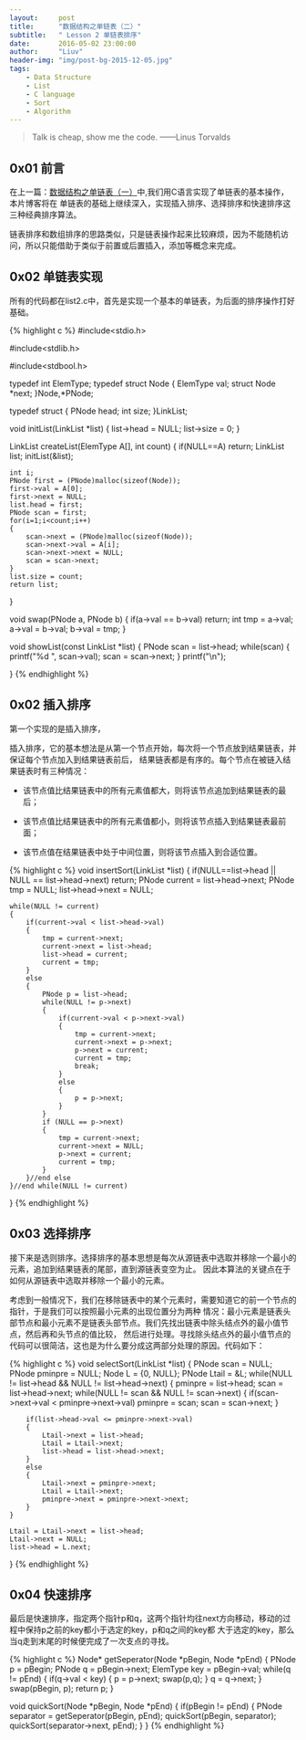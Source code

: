 ```yaml
---
layout:     post
title:      "数据结构之单链表（二）"
subtitle:   " Lesson 2 单链表排序"
date:       2016-05-02 23:00:00
author:     "Liuv"
header-img: "img/post-bg-2015-12-05.jpg"
tags:
    - Data Structure
    - List
    - C language
    - Sort
    - Algorithm
---
```


>  Talk is cheap, show me the code. ——Linus Torvalds

## 0x01 前言
在上一篇：[数据结构之单链表（一）](/2016/05/02/data-structure-study-1/)中,我们用C语言实现了单链表的基本操作，本片博客将在
单链表的基础上继续深入，实现插入排序、选择排序和快速排序这三种经典排序算法。

链表排序和数组排序的思路类似，只是链表操作起来比较麻烦，因为不能随机访问，所以只能借助于类似于前置或后置插入，添加等概念来完成。

## 0x02 单链表实现
所有的代码都在list2.c中，首先是实现一个基本的单链表，为后面的排序操作打好基础。

{% highlight c %}
#include<stdio.h>

#include<stdlib.h>

#include<stdbool.h>

typedef int ElemType;
typedef struct Node
{
    ElemType val;
    struct Node *next;
}Node,*PNode;

typedef struct
{
    PNode head;
    int size;
}LinkList;

void initList(LinkList *list)
{
    list->head = NULL;
    list->size = 0;
}

LinkList createList(ElemType A[], int count)
{
    if(NULL==A)
        return;
    LinkList list;
    initList(&list);

    int i;
    PNode first = (PNode)malloc(sizeof(Node));
    first->val = A[0];
    first->next = NULL;
    list.head = first;
    PNode scan = first;
    for(i=1;i<count;i++)
    {
        scan->next = (PNode)malloc(sizeof(Node));
        scan->next->val = A[i];
        scan->next->next = NULL;
        scan = scan->next;
    }
    list.size = count;
    return list;
}

void swap(PNode a, PNode b)
{
    if(a->val == b->val)
        return;
    int tmp = a->val;
    a->val = b->val;
    b->val = tmp;
}

void showList(const LinkList *list)
{
    PNode scan = list->head;
    while(scan)
    {
        printf("%d ", scan->val);
        scan = scan->next;
    }
    printf("\n");

}
{% endhighlight %}

## 0x02 插入排序
第一个实现的是插入排序，

插入排序，它的基本想法是从第一个节点开始，每次将一个节点放到结果链表，并保证每个节点加入到结果链表前后，
结果链表都是有序的。每个节点在被链入结果链表时有三种情况：

- 该节点值比结果链表中的所有元素值都大，则将该节点追加到结果链表的最后；

- 该节点值比结果链表中的所有元素值都小，则将该节点插入到结果链表最前面；

- 该节点值在结果链表中处于中间位置，则将该节点插入到合适位置。

{% highlight c %}
void insertSort(LinkList *list)
{
    if(NULL==list->head || NULL == list->head->next)
        return;
    PNode current = list->head->next;
    PNode tmp = NULL;
    list->head->next = NULL;

    while(NULL != current)
    {
        if(current->val < list->head->val)
        {
            tmp = current->next;
            current->next = list->head;
            list->head = current;
            current = tmp;
        }
        else
        {
            PNode p = list->head;
            while(NULL != p->next)
            {
                if(current->val < p->next->val)
                {
                    tmp = current->next;
                    current->next = p->next;
                    p->next = current;
                    current = tmp;
                    break;
                }
                else
                {
                    p = p->next;
                }
            }
            if (NULL == p->next)
            {
                tmp = current->next;
                current->next = NULL;
                p->next = current;
                current = tmp;
            }
        }//end else
    }//end while(NULL != current)
}
{% endhighlight %}

## 0x03 选择排序
接下来是选则排序。选择排序的基本思想是每次从源链表中选取并移除一个最小的元素，追加到结果链表的尾部，直到源链表变空为止。
因此本算法的关键点在于如何从源链表中选取并移除一个最小的元素。

考虑到一般情况下，我们在移除链表中的某个元素时，需要知道它的前一个节点的指针，于是我们可以按照最小元素的出现位置分为两种
情况：最小元素是链表头部节点和最小元素不是链表头部节点。我们先找出链表中除头结点外的最小值节点，然后再和头节点的值比较，
然后进行处理。寻找除头结点外的最小值节点的代码可以很简洁，这也是为什么要分成这两部分处理的原因。代码如下：

{% highlight c %}
void selectSort(LinkList *list)
{
    PNode scan = NULL;
    PNode pminpre = NULL;
    Node L = {0, NULL};
    PNode Ltail = &L;
    while(NULL != list->head && NULL != list->head->next)
    {
        pminpre = list->head;
        scan = list->head->next;
        while(NULL != scan && NULL != scan->next)
        {
            if(scan->next->val < pminpre->next->val)
                pminpre = scan;
            scan = scan->next;
        }

        if(list->head->val <= pminpre->next->val)
        {
            Ltail->next = list->head;
            Ltail = Ltail->next;
            list->head = list->head->next;
        }
        else
        {
            Ltail->next = pminpre->next;
            Ltail = Ltail->next;
            pminpre->next = pminpre->next->next;
        }
    }

    Ltail = Ltail->next = list->head;
    Ltail->next = NULL;
    list->head = L.next;
}
{% endhighlight %}

## 0x04 快速排序
最后是快速排序，指定两个指针p和q，这两个指针均往next方向移动，移动的过程中保持p之前的key都小于选定的key，p和q之间的key都
大于选定的key，那么当q走到末尾的时候便完成了一次支点的寻找。

{% highlight c %}
Node* getSeperator(Node *pBegin, Node *pEnd)
{
    PNode p = pBegin;
    PNode q = pBegin->next;
    ElemType key =  pBegin->val;
    while(q != pEnd)
    {
        if(q->val < key)
        {
            p = p->next;
            swap(p,q);
        }
        q = q->next;
    }
    swap(pBegin, p);
    return p;
}

void quickSort(Node *pBegin, Node *pEnd)
{
    if(pBegin != pEnd)
    {
        PNode separator = getSeperator(pBegin, pEnd);
        quickSort(pBegin, separator);
        quickSort(separator->next, pEnd);
    }
}
{% endhighlight %}